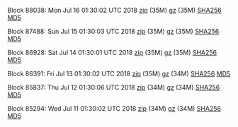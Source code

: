 Block 88038: Mon Jul 16 01:30:02 UTC 2018 [zip](https://files.01coin.io/mainnet/2018-07-16/bootstrap.dat.zip) (35M) [gz](https://files.01coin.io/mainnet/2018-07-16/bootstrap.dat.tar.gz) (35M) [SHA256](https://files.01coin.io/mainnet/2018-07-16/sha256.txt) [MD5](https://files.01coin.io/mainnet/2018-07-16/md5.txt)

Block 87488: Sun Jul 15 01:30:03 UTC 2018 [zip](https://files.01coin.io/mainnet/2018-07-15/bootstrap.dat.zip) (35M) [gz](https://files.01coin.io/mainnet/2018-07-15/bootstrap.dat.tar.gz) (35M) [SHA256](https://files.01coin.io/mainnet/2018-07-15/sha256.txt) [MD5](https://files.01coin.io/mainnet/2018-07-15/md5.txt)

Block 86928: Sat Jul 14 01:30:01 UTC 2018 [zip](https://files.01coin.io/mainnet/2018-07-14/bootstrap.dat.zip) (35M) [gz](https://files.01coin.io/mainnet/2018-07-14/bootstrap.dat.tar.gz) (35M) [SHA256](https://files.01coin.io/mainnet/2018-07-14/sha256.txt) [MD5](https://files.01coin.io/mainnet/2018-07-14/md5.txt)

Block 86391: Fri Jul 13 01:30:02 UTC 2018 [zip](https://files.01coin.io/mainnet/2018-07-13/bootstrap.dat.zip) (35M) [gz](https://files.01coin.io/mainnet/2018-07-13/bootstrap.dat.tar.gz) (34M) [SHA256](https://files.01coin.io/mainnet/2018-07-13/sha256.txt) [MD5](https://files.01coin.io/mainnet/2018-07-13/md5.txt)

Block 85837: Thu Jul 12 01:30:06 UTC 2018 [zip](https://files.01coin.io/mainnet/2018-07-12/bootstrap.dat.zip) (34M) [gz](https://files.01coin.io/mainnet/2018-07-12/bootstrap.dat.tar.gz) (34M) [SHA256](https://files.01coin.io/mainnet/2018-07-12/sha256.txt) [MD5](https://files.01coin.io/mainnet/2018-07-12/md5.txt)

Block 85294: Wed Jul 11 01:30:02 UTC 2018 [zip](https://files.01coin.io/mainnet/2018-07-11/bootstrap.dat.zip) (34M) [gz](https://files.01coin.io/mainnet/2018-07-11/bootstrap.dat.tar.gz) (34M) [SHA256](https://files.01coin.io/mainnet/2018-07-11/sha256.txt) [MD5](https://files.01coin.io/mainnet/2018-07-11/md5.txt)
